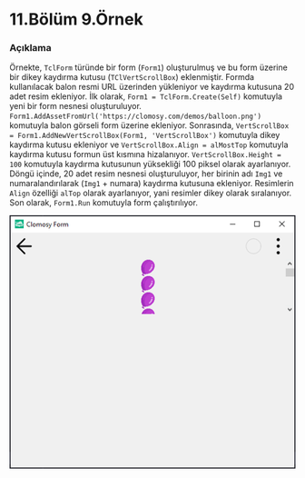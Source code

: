 # 11.Bölüm 9.Örnek

### Açıklama

Örnekte, `TclForm` türünde bir form (`Form1`) oluşturulmuş ve bu form üzerine bir dikey kaydırma kutusu (`TClVertScrollBox`) eklenmiştir. Formda kullanılacak balon resmi URL üzerinden yükleniyor ve kaydırma kutusuna 20 adet resim ekleniyor. İlk olarak, `Form1 = TclForm.Create(Self)` komutuyla yeni bir form nesnesi oluşturuluyor. `Form1.AddAssetFromUrl('https://clomosy.com/demos/balloon.png')` komutuyla balon görseli form üzerine ekleniyor. Sonrasında, `VertScrollBox = Form1.AddNewVertScrollBox(Form1, 'VertScrollBox')` komutuyla dikey kaydırma kutusu ekleniyor ve `VertScrollBox.Align = alMostTop` komutuyla kaydırma kutusu formun üst kısmına hizalanıyor. `VertScrollBox.Height = 100` komutuyla kaydırma kutusunun yüksekliği 100 piksel olarak ayarlanıyor. Döngü içinde, 20 adet resim nesnesi oluşturuluyor, her birinin adı `Img1` ve numaralandırılarak (`Img1` + numara) kaydırma kutusuna ekleniyor. Resimlerin `Align` özelliği `alTop` olarak ayarlanıyor, yani resimler dikey olarak sıralanıyor. Son olarak, `Form1.Run` komutuyla form çalıştırılıyor.

![Bolum 11-Örnek 9](Bolum11_Ornek9.png)